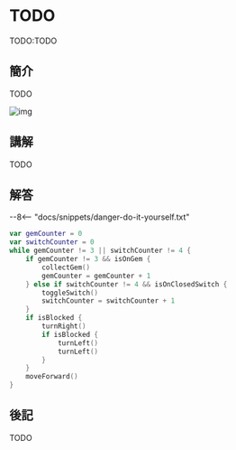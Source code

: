 # TODO

TODO:TODO

## 簡介

TODO

![img](https://imagedelivery.net/cdkaXPuFls5qlrh3GM4hfA/1b411196-e4da-4a39-aed1-6aa7d4130700/public)

## 講解

TODO

## 解答

--8<-- "docs/snippets/danger-do-it-yourself.txt"

```swift linenums="1"
var gemCounter = 0
var switchCounter = 0
while gemCounter != 3 || switchCounter != 4 {
    if gemCounter != 3 && isOnGem {
        collectGem()
        gemCounter = gemCounter + 1
    } else if switchCounter != 4 && isOnClosedSwitch {
        toggleSwitch()
        switchCounter = switchCounter + 1
    }
    if isBlocked {
        turnRight()
        if isBlocked {
            turnLeft()
            turnLeft()
        }
    }
    moveForward()
} 
```

## 後記

TODO
